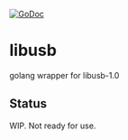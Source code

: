 [![GoDoc](https://godoc.org/github.com/deadsy/libusb?status.svg)](https://godoc.org/github.com/deadsy/libusb)

# libusb
golang wrapper for libusb-1.0

## Status
WIP. Not ready for use.
